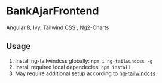 # BankAjarFrontend

Angular 8, Ivy, Tailwind CSS , Ng2-Charts

## Usage
1. Install ng-tailwindcss globally: `npm i ng-tailwindcss -g` 
2. Install required local dependecies: `npm install`
3. May require additional setup according to [ng-tailwindcss](https://www.npmjs.com/package/ng-tailwindcss)




